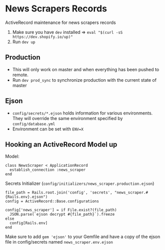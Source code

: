 # News Scrapers Records

ActiveRecord maintenance for news scrapers records

1. Make sure you have `dev` installed => `eval "$(curl -sS https://dev.shopify.io/up)"`
2. Run `dev up`

Production
---
- This will only work on master and when everything has been pushed to remote.
- Run `dev prod_sync` to synchronize production with the current state of master

Ejson
---
- `config/secrets/*.ejson` holds information for various environments. They will override the same environment specified by `config/database.yml`
- Environment can be set with `ENV=X`

Hooking an ActiveRecord Model up
---

Model:
```
class NewsScraper < ApplicationRecord
  establish_connection :news_scraper
end
```

Secrets Initializer (`config/initializers/news_scraper.production.ejson`)
```
file_path = Rails.root.join('config', 'secrets', "news_scraper.#{Rails.env}.ejson")
config = ActiveRecord::Base.configurations

config['news_scraper'] = if File.exist?(file_path)
  JSON.parse(`ejson decrypt #{file_path}`).freeze
else
  config[Rails.env]
end
```

Make sure to add `gem 'ejson'` to your Gemfile and have a copy of the ejson file in config/secrets named `news_scraper.env.ejson`
